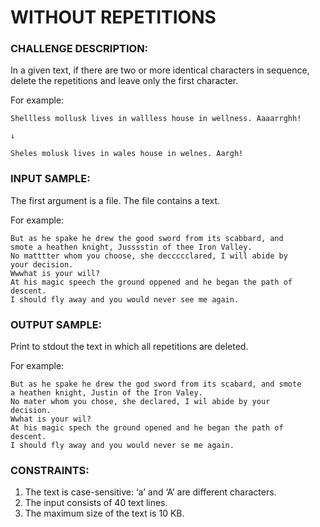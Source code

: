 # WITHOUT REPETITIONS

### CHALLENGE DESCRIPTION:

In a given text, if there are two or more identical characters in sequence, delete the repetitions and leave only the first character.

For example:

```
Shellless mollusk lives in wallless house in wellness. Aaaarrghh!

↓

Sheles molusk lives in wales house in welnes. Aargh!
```

### INPUT SAMPLE:

The first argument is a file. The file contains a text.

For example:

```
But as he spake he drew the good sword from its scabbard, and 
smote a heathen knight, Jusssstin of thee Iron Valley.
No matttter whom you choose, she deccccclared, I will abide by 
your decision.
Wwwhat is your will?
At his magic speech the ground oppened and he began the path of 
descent.
I should fly away and you would never see me again.
```

### OUTPUT SAMPLE:

Print to stdout the text in which all repetitions are deleted.

For example:

```
But as he spake he drew the god sword from its scabard, and smote 
a heathen knight, Justin of the Iron Valey.
No mater whom you chose, she declared, I wil abide by your 
decision.
Wwhat is your wil?
At his magic spech the ground opened and he began the path of 
descent.
I should fly away and you would never se me again.
```

### CONSTRAINTS:

1. The text is case-sensitive: ‘a’ and ‘A’ are different characters.
2. The input consists of 40 text lines.
3. The maximum size of the text is 10 KB.